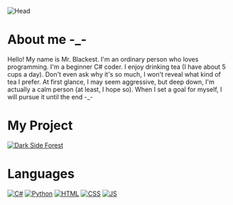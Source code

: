 ![Head](https://media.tenor.com/6sjd441LIRIAAAAd/future.gif)

# About me -_-
Hello! My name is Mr. Blackest. I'm an ordinary person who loves programming. I'm a beginner C# coder. I enjoy drinking tea (I have about 5 cups a day). Don't even ask why it's so much, I won't reveal what kind of tea I prefer. At first glance, I may seem aggressive, but deep down, I'm actually a calm person (at least, I hope so). When I set a goal for myself, I will pursue it until the end -_-
# My Project
[![Dark Side Forest]()](https://discord.gg/dark-side-forest-1122204124507816039)
# Languages
[![C#](https://img.shields.io/badge/-Sharp-090909?style=for-the-badge&logo=C)](https://ru.wikipedia.org/wiki/C_Sharp)
[![Python](https://img.shields.io/badge/-Python-090909?style=for-the-badge&logo=Python)](https://ru.wikipedia.org/wiki/Python)
[![HTML](https://img.shields.io/badge/-Html-090909?style=for-the-badge&logo=Html)](https://ru.wikipedia.org/wiki/HTML)
[![CSS](https://img.shields.io/badge/-CSS-090909?style=for-the-badge&logo=CSS)](https://ru.wikipedia.org/wiki/CSS)
[![JS](https://img.shields.io/badge/-JS-090909?style=for-the-badge&logo=JS)](https://ru.wikipedia.org/wiki/JS)
